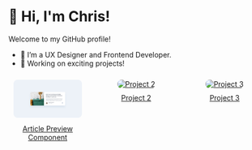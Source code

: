 # 👋 Hi, I'm Chris!  
Welcome to my GitHub profile!  
- 🌱 I’m a UX Designer and Frontend Developer.  
- 🔭 Working on exciting projects!

<div style="display: flex; justify-content: space-around; gap: 20px; text-align: center;">
  <!-- First Project -->
  <div style="flex: 1; padding: 10px; display: flex; flex-direction: column; align-items: center;">
    <a href="https://github.com/chrisbk9674/article-preview-component" target="_blank">
      <img src="https://github.com/chrisbk9674/chrisbk9674/raw/main/images/desktop-design-article-preview-component.jpg" alt="Project 1" style="width: 200px; height: auto; border-radius: 8px;">
      <p style="margin-top: 10px;">Article Preview Component</p>
    </a>
  </div>

  <!-- Second Project -->
  <div style="flex: 1; padding: 10px; display: flex; flex-direction: column; align-items: center;">
    <a href="https://link-to-project2.com" target="_blank">
      <img src="https://github.com/your-username/your-repository-name/raw/main/images/project2-thumbnail.jpg" alt="Project 2" style="width: 200px; height: auto; border-radius: 8px;">
      <p style="margin-top: 10px;">Project 2</p>
    </a>
  </div>

  <!-- Third Project -->
  <div style="flex: 1; padding: 10px; display: flex; flex-direction: column; align-items: center;">
    <a href="https://link-to-project3.com" target="_blank">
      <img src="https://github.com/your-username/your-repository-name/raw/main/images/project3-thumbnail.jpg" alt="Project 3" style="width: 200px; height: auto; border-radius: 8px;">
      <p style="margin-top: 10px;">Project 3</p>
    </a>
  </div>
</div>
















    
<!--## 📈 GitHub Stats  

<table>
  <tr>
    <td><img src="https://github-readme-stats.vercel.app/api?username=chrisbk9674&show_icons=true&theme=tokyonight" height="150"/></td>
    <td><img src="https://github-readme-stats.vercel.app/api/top-langs/?username=chrisbk9674&layout=compact&theme=tokyonight" height="150"/></td>
   
  </tr>
</table> -->
